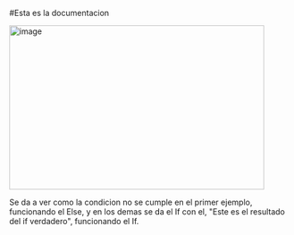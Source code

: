 #Esta es la documentacion

<img width="456" height="294" alt="image" src="https://github.com/user-attachments/assets/d7e89607-28f3-4fab-b9c5-f0b6f0af8724" />

Se da a ver como la condicion no se cumple en el primer ejemplo, funcionando el Else, y en los demas se da el If con el, "Este es el resultado del if verdadero", funcionando el If.

